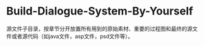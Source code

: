 # Build-Dialogue-System-By-Yourself

源文件子目录，按章节分开放置所有用到的原始素材、重要的过程图和最终的源文件或者源代码（如java文件，asp文件，psd文件等）。